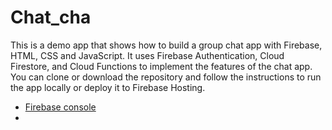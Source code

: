 # Chat_cha
 This is a demo app that shows how to build a group chat app with Firebase, 
 HTML, CSS and JavaScript. It uses Firebase Authentication, Cloud Firestore, and Cloud Functions to implement the features of the chat app. 
 You can clone or download the repository and follow the instructions to run the app locally or deploy it to Firebase Hosting.

- [Firebase console](https://console.firebase.google.com/)
- 
